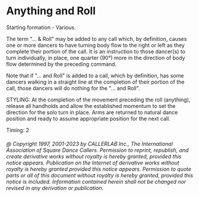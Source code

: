 
# Anything and Roll

Starting formation - Various. 

The term "... & Roll" may be added to any call which, by definition,
causes one or more dancers to have turning body flow to the right or left
as they complete their portion of the call.
It is an instruction to those dancer(s) to turn
individually, in place, one quarter (90°) more in the direction of body flow
determined by the preceding command. 

Note that if "... and Roll" is added to a call, which by definition, has some
dancers walking in a straight line at the completion of their portion of the call, those
dancers will do nothing for the "... and Roll". 

STYLING: At the completion of the movement preceding the roll (anything), release all handholds and allow the established momentum to set the direction for the solo turn in place. Arms are returned to  natural dance position and ready to assume appropriate position for the next call.

Timing: 2

###### @ Copyright 1997, 2001-2023 by CALLERLAB Inc., The International Association of Square Dance Callers. Permission to reprint, republish, and create derivative works without royalty is hereby granted, provided this notice appears. Publication on the Internet of derivative works without royalty is hereby granted provided this notice appears. Permission to quote parts or all of this document without royalty is hereby granted, provided this notice is included. Information contained herein shall not be changed nor revised in any derivation or publication.
